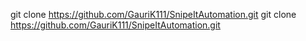 git clone https://github.com/GauriK111/SnipeItAutomation.git
git clone https://github.com/GauriK111/SnipeItAutomation.git
